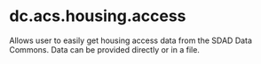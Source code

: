# dc.acs.housing.access

Allows user to easily get housing access data from the SDAD Data Commons.  Data can be provided directly or in a file.

